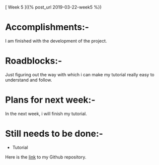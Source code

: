 [ Week 5 ]({% post_url 2019-03-22-week5 %})

# Accomplishments:-
I am finished with the development of the project.

# Roadblocks:-
Just figuring out the way with which i can make my tutorial really easy to understand and follow.

# Plans for next week:-
In the next week, i will finish my tutorial.

# Still needs to be done:-
* Tutorial

Here is the [link](https://github.com/iamharmangill/monster-slayer) to my Github repository.
